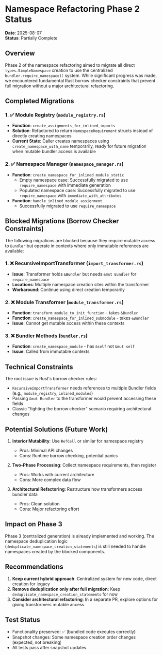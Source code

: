# Namespace Refactoring Phase 2 Status

**Date**: 2025-08-07\
**Status**: Partially Complete

## Overview

Phase 2 of the namespace refactoring aimed to migrate all direct `types.SimpleNamespace` creation to use the centralized `bundler.require_namespace()` system. While significant progress was made, we encountered fundamental Rust borrow checker constraints that prevent full migration without a major architectural refactoring.

## Completed Migrations

### 1. ✅ Module Registry (`module_registry.rs`)

- **Function**: `create_assignments_for_inlined_imports`
- **Solution**: Refactored to return `NamespaceRequirement` structs instead of directly creating namespaces
- **Current State**: Caller creates namespaces using `create_namespace_with_name` temporarily, ready for future migration when mutable bundler access is available

### 2. ✅ Namespace Manager (`namespace_manager.rs`)

- **Function**: `create_namespace_for_inlined_module_static`
  - Empty namespace case: Successfully migrated to use `require_namespace` with immediate generation
  - Populated namespace case: Successfully migrated to use `require_namespace` with `immediate_with_attributes`
- **Function**: `handle_inlined_module_assignment`
  - Successfully migrated to use `require_namespace`

## Blocked Migrations (Borrow Checker Constraints)

The following migrations are blocked because they require mutable access to `Bundler` but operate in contexts where only immutable references are available:

### 1. ❌ RecursiveImportTransformer (`import_transformer.rs`)

- **Issue**: Transformer holds `&Bundler` but needs `&mut Bundler` for `require_namespace`
- **Locations**: Multiple namespace creation sites within the transformer
- **Workaround**: Continue using direct creation temporarily

### 2. ❌ Module Transformer (`module_transformer.rs`)

- **Function**: `transform_module_to_init_function` - takes `&Bundler`
- **Function**: `create_namespace_for_inlined_submodule` - takes `&Bundler`
- **Issue**: Cannot get mutable access within these contexts

### 3. ❌ Bundler Methods (`bundler.rs`)

- **Function**: `create_namespace_module` - has `&self` not `&mut self`
- **Issue**: Called from immutable contexts

## Technical Constraints

The root issue is Rust's borrow checker rules:

- `RecursiveImportTransformer` needs references to multiple Bundler fields (e.g., `module_registry`, `inlined_modules`)
- Passing `&mut Bundler` to the transformer would prevent accessing these fields
- Classic "fighting the borrow checker" scenario requiring architectural changes

## Potential Solutions (Future Work)

1. **Interior Mutability**: Use `RefCell` or similar for namespace registry
   - Pros: Minimal API changes
   - Cons: Runtime borrow checking, potential panics

2. **Two-Phase Processing**: Collect namespace requirements, then register
   - Pros: Works with current architecture
   - Cons: More complex data flow

3. **Architectural Refactoring**: Restructure how transformers access bundler data
   - Pros: Clean solution
   - Cons: Major refactoring effort

## Impact on Phase 3

Phase 3 (centralized generation) is already implemented and working. The namespace deduplication logic (`deduplicate_namespace_creation_statements`) is still needed to handle namespaces created by the blocked components.

## Recommendations

1. **Keep current hybrid approach**: Centralized system for new code, direct creation for legacy
2. **Remove deduplication only after full migration**: Keep `deduplicate_namespace_creation_statements` for now
3. **Consider architectural refactoring**: In a separate PR, explore options for giving transformers mutable access

## Test Status

- Functionality preserved: ✅ (bundled code executes correctly)
- Snapshot changes: Some namespace creation order changes (expected, not breaking)
- All tests pass after snapshot updates

